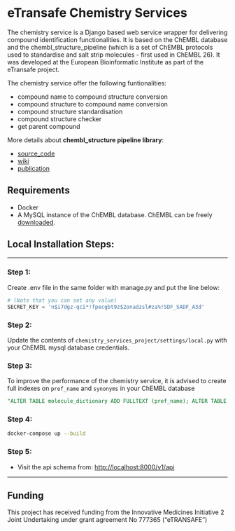 # eTransafe Chemistry Services
The chemistry service is a Django based web service wrapper for delivering compound identification functionalities. It is based on the ChEMBL database and the chembl_structure_pipeline (which is a set of ChEMBL protocols used to standardise and salt strip molecules - first used in ChEMBL 26). It was developed at the European Bioinformatic Institute as part of the eTransafe project.

The chemistry service offer the following funtionalities:
- compound name to compound structure conversion
- compound structure to compound name conversion
- compound structure standardisation
- compound structure checker
- get parent compound

More details about **chembl_structure pipeline library**: 
- [source_code](https://github.com/chembl/ChEMBL_Structure_Pipeline.git)
- [wiki](https://github.com/chembl/ChEMBL_Structure_Pipeline/wiki)
- [publication](https://jcheminf.biomedcentral.com/articles/10.1186/s13321-020-00456-1)

## Requirements
- Docker
- A MySQL instance of the ChEMBL database. ChEMBL can be freely [downloaded](https://ftp.ebi.ac.uk/pub/databases/chembl/ChEMBLdb/latest/).


## Local Installation Steps:
___
### Step 1:
Create .env file in the same folder with manage.py and put the line below:
```python
# (Note that you can set any value)
SECRET_KEY = 'n$i7dgz-qci*!fpecgbt9z$2onadzsl#za%!SDF_SADF_A3d'
```
### Step 2:
Update the contents of `chemistry_services_project/settings/local.py` with your ChEMBL mysql database credentials.
### Step 3:
To improve the performance of the chemistry service, it is advised to create full indexes on `pref_name` and `synonyms` in your ChEMBL database
```sql
"ALTER TABLE molecule_dictionary ADD FULLTEXT (pref_name); ALTER TABLE molecule_synonyms ADD FULLTEXT (synonyms);"
```
### Step 4:
```bash
docker-compose up --build
```
### Step 5:
- Visit the api schema from: [http://localhost:8000/v1/api](http://localhost:8000/v1/api)
___

## Funding
This project has received funding from the Innovative Medicines Initiative 2 Joint Undertaking under grant
agreement No 777365 (“eTRANSAFE”)
